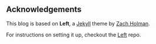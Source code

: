 ## Acknowledgements
This blog is based on **Left**, a [Jekyll][jekyll] theme by [Zach Holman][zach].

For instructions on setting it up, checkout the [Left][left] repo.

[left]: https://github.com/holman/left
[jekyll]: https://github.com/mojombo/jekyll
[zach]: http://zachholman.com/

